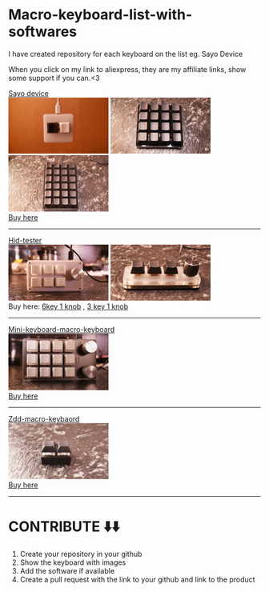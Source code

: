 # Macro-keyboard-list-with-softwares

I have created repository for each keyboard on the list eg. Sayo Device

When you click on my link to aliexpress, they are my affiliate links, show some support if you can.<3

[Sayo device](https://github.com/macrozzz/Sayo-Device-Macro-keyboard) <br>
<img src="images/sayo.jpg" width="200px">
 <img src="images/sayo 16 k.jpg" width="200px">
<img src="images/sayo 24k.jpg" width="200px"><br>
<a href="https://s.click.aliexpress.com/e/_DF0kb7F" target="_blank">Buy here</a>

 <hr>

[Hid-tester](https://github.com/macrozzz/hid-tester-macro-keyboard)  <br>
<img src="images/hid-tester.jpeg" width="200px">
<img src="images/hid tester 3k1k.jpg" width="200px"><br>
Buy here: [6key 1 knob](https://s.click.aliexpress.com/e/_ooyx4xn) , [3 key 1 knob](https://s.click.aliexpress.com/e/_onOjEKV)
 <hr>

[Mini-keyboard-macro-keyboard](https://github.com/macrozzz/mini-keyboard-macro-keyboard)  <br>
<img src="images/mini-keyboard.jpg" width="200px"><br>
[Buy here](https://s.click.aliexpress.com/e/_ol27cgv)
 <hr>

[Zdd-macro-keybaord](https://github.com/macrozzz/zdd-macro-keyboard)  <br>
<img src="images/zdd.jpeg" width="200px"><br>
[Buy here](https://s.click.aliexpress.com/e/_olAbSJn)
 <hr>



# CONTRIBUTE ⬇️⬇️

1. Create your repository in your github
2. Show the keyboard with images
3. Add the software if available
4. Create a pull request with the link to your github and link to the product
